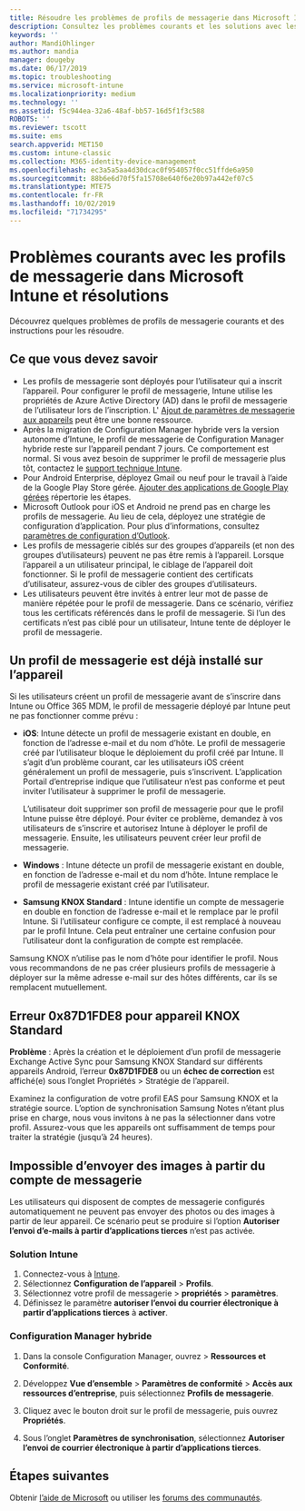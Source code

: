 ```yaml
---
title: Résoudre les problèmes de profils de messagerie dans Microsoft Intune - Azure | Microsoft Docs
description: Consultez les problèmes courants et les solutions avec les profils de messagerie dans Microsoft Intune, notamment les profils de messagerie en double et les erreurs sur les appareils Android Samsung KNOX Standard.
keywords: ''
author: MandiOhlinger
ms.author: mandia
manager: dougeby
ms.date: 06/17/2019
ms.topic: troubleshooting
ms.service: microsoft-intune
ms.localizationpriority: medium
ms.technology: ''
ms.assetid: f5c944ea-32a6-48af-bb57-16d5f1f3c588
ROBOTS: ''
ms.reviewer: tscott
ms.suite: ems
search.appverid: MET150
ms.custom: intune-classic
ms.collection: M365-identity-device-management
ms.openlocfilehash: ec3a5a5aa4d30dcac0f954057f0cc51ffde6a950
ms.sourcegitcommit: 88b6e6d70f5fa15708e640f6e20b97a442ef07c5
ms.translationtype: MTE75
ms.contentlocale: fr-FR
ms.lasthandoff: 10/02/2019
ms.locfileid: "71734295"
---
```

# <a name="common-issues-and-resolutions-with-email-profiles-in-microsoft-intune"></a>Problèmes courants avec les profils de messagerie dans Microsoft Intune et résolutions

Découvrez quelques problèmes de profils de messagerie courants et des instructions pour les résoudre.

## <a name="what-you-need-to-know"></a>Ce que vous devez savoir

- Les profils de messagerie sont déployés pour l’utilisateur qui a inscrit l’appareil. Pour configurer le profil de messagerie, Intune utilise les propriétés de Azure Active Directory (AD) dans le profil de messagerie de l’utilisateur lors de l’inscription. L' [Ajout de paramètres de messagerie aux appareils](email-settings-configure.md) peut être une bonne ressource.
- Après la migration de Configuration Manager hybride vers la version autonome d’Intune, le profil de messagerie de Configuration Manager hybride reste sur l’appareil pendant 7 jours. Ce comportement est normal. Si vous avez besoin de supprimer le profil de messagerie plus tôt, contactez le [support technique Intune](../fundamentals/get-support.md).
- Pour Android Enterprise, déployez Gmail ou neuf pour le travail à l’aide de la Google Play Store gérée. [Ajouter des applications de Google Play gérées](../apps/apps-add-android-for-work.md) répertorie les étapes.
- Microsoft Outlook pour iOS et Android ne prend pas en charge les profils de messagerie. Au lieu de cela, déployez une stratégie de configuration d’application. Pour plus d’informations, consultez [paramètres de configuration d’Outlook](../apps/app-configuration-policies-outlook.md).
- Les profils de messagerie ciblés sur des groupes d’appareils (et non des groupes d’utilisateurs) peuvent ne pas être remis à l’appareil. Lorsque l’appareil a un utilisateur principal, le ciblage de l’appareil doit fonctionner. Si le profil de messagerie contient des certificats d’utilisateur, assurez-vous de cibler des groupes d’utilisateurs.
- Les utilisateurs peuvent être invités à entrer leur mot de passe de manière répétée pour le profil de messagerie. Dans ce scénario, vérifiez tous les certificats référencés dans le profil de messagerie. Si l’un des certificats n’est pas ciblé pour un utilisateur, Intune tente de déployer le profil de messagerie.

## <a name="device-already-has-an-email-profile-installed"></a>Un profil de messagerie est déjà installé sur l’appareil

Si les utilisateurs créent un profil de messagerie avant de s’inscrire dans Intune ou Office 365 MDM, le profil de messagerie déployé par Intune peut ne pas fonctionner comme prévu :

- **iOS**: Intune détecte un profil de messagerie existant en double, en fonction de l’adresse e-mail et du nom d’hôte. Le profil de messagerie créé par l’utilisateur bloque le déploiement du profil créé par Intune. Il s’agit d’un problème courant, car les utilisateurs iOS créent généralement un profil de messagerie, puis s’inscrivent. L’application Portail d’entreprise indique que l’utilisateur n’est pas conforme et peut inviter l’utilisateur à supprimer le profil de messagerie.

  L’utilisateur doit supprimer son profil de messagerie pour que le profil Intune puisse être déployé. Pour éviter ce problème, demandez à vos utilisateurs de s’inscrire et autorisez Intune à déployer le profil de messagerie. Ensuite, les utilisateurs peuvent créer leur profil de messagerie.

- **Windows** : Intune détecte un profil de messagerie existant en double, en fonction de l’adresse e-mail et du nom d’hôte. Intune remplace le profil de messagerie existant créé par l’utilisateur.

- **Samsung KNOX Standard** : Intune identifie un compte de messagerie en double en fonction de l’adresse e-mail et le remplace par le profil Intune. Si l’utilisateur configure ce compte, il est remplacé à nouveau par le profil Intune. Cela peut entraîner une certaine confusion pour l’utilisateur dont la configuration de compte est remplacée.

Samsung KNOX n’utilise pas le nom d’hôte pour identifier le profil. Nous vous recommandons de ne pas créer plusieurs profils de messagerie à déployer sur la même adresse e-mail sur des hôtes différents, car ils se remplacent mutuellement.

## <a name="error-0x87d1fde8-for-knox-standard-device"></a>Erreur 0x87D1FDE8 pour appareil KNOX Standard

**Problème** : Après la création et le déploiement d’un profil de messagerie Exchange Active Sync pour Samsung KNOX Standard sur différents appareils Android, l’erreur **0x87D1FDE8** ou un **échec de correction** est affiché(e) sous l’onglet Propriétés > Stratégie de l’appareil.

Examinez la configuration de votre profil EAS pour Samsung KNOX et la stratégie source. L’option de synchronisation Samsung Notes n’étant plus prise en charge, nous vous invitons à ne pas la sélectionner dans votre profil. Assurez-vous que les appareils ont suffisamment de temps pour traiter la stratégie (jusqu’à 24 heures).

## <a name="unable-to-send-images-from--email-account"></a>Impossible d’envoyer des images à partir du compte de messagerie

Les utilisateurs qui disposent de comptes de messagerie configurés automatiquement ne peuvent pas envoyer des photos ou des images à partir de leur appareil. Ce scénario peut se produire si l’option **Autoriser l’envoi d’e-mails à partir d’applications tierces** n’est pas activée.

### <a name="intune-solution"></a>Solution Intune

1. Connectez-vous à [Intune](https://go.microsoft.com/fwlink/?linkid=2090973).
2. Sélectionnez **Configuration de l’appareil** > **Profils**.
3. Sélectionnez votre profil de messagerie > **propriétés** > **paramètres**.
4. Définissez le paramètre **autoriser l’envoi du courrier électronique à partir d’applications tierces** à **activer**.

### <a name="configuration-manager-hybrid"></a>Configuration Manager hybride

1. Dans la console Configuration Manager, ouvrez > **Ressources et Conformité**.

2. Développez **Vue d’ensemble** > **Paramètres de conformité** > **Accès aux ressources d’entreprise**, puis sélectionnez **Profils de messagerie**.

3. Cliquez avec le bouton droit sur le profil de messagerie, puis ouvrez **Propriétés**.

4. Sous l’onglet **Paramètres de synchronisation**, sélectionnez **Autoriser l’envoi de courrier électronique à partir d’applications tierces**.

## <a name="next-steps"></a>Étapes suivantes

Obtenir [l’aide de Microsoft](../fundamentals/get-support.md) ou utiliser les [forums des communautés](https://social.technet.microsoft.com/Forums/en-US/home?category=microsoftintune).

